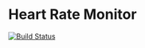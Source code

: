 # Heart Rate Monitor

[![Build Status](https://travis-ci.org/JanIIISobieski/bme590hrm.svg?branch=master)](https://travis-ci.org/JanIIISobieski/bme590hrm)
